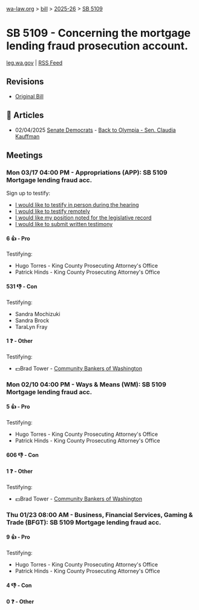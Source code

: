 [wa-law.org](/) > [bill](/bill/) > [2025-26](/bill/2025-26/) > [SB 5109](/bill/2025-26/sb/5109/)

# SB 5109 - Concerning the mortgage lending fraud prosecution account.
[leg.wa.gov](https://app.leg.wa.gov/billsummary?BillNumber=5109&Year=2025&Initiative=false) | [RSS Feed](./rss.xml)

## Revisions
* [Original Bill](1/)

## 📰 Articles
* 02/04/2025 [Senate Democrats](/org/senate_democrats/) - [Back to Olympia - Sen. Claudia Kauffman](https://senatedemocrats.wa.gov/kauffman/2025/02/04/back-to-olympia/#:~:text=SB%205109)

## Meetings
### Mon 03/17 04:00 PM - Appropriations (APP): SB 5109 Mortgage lending fraud acc.
Sign up to testify:
* [I would like to testify in person during the hearing](https://app.leg.wa.gov/csi/Testifier/Add?chamber=House&mId=33094&aId=165788&caId=26448&tId=1)
* [I would like to testify remotely](https://app.leg.wa.gov/csi/Testifier/Add?chamber=House&mId=33094&aId=165788&caId=26448&tId=2)
* [I would like my position noted for the legislative record](https://app.leg.wa.gov/csi/Testifier/Add?chamber=House&mId=33094&aId=165788&caId=26448&tId=3)
* [I would like to submit written testimony](https://app.leg.wa.gov/csi/Testifier/Add?chamber=House&mId=33094&aId=165788&caId=26448&tId=4)

#### 6 👍 - Pro
Testifying:
* Hugo Torres - King County Prosecuting Attorney's Office
* Patrick Hinds - King County Prosecuting Attorney's Office

#### 531 👎 - Con
Testifying:
* Sandra Mochizuki
* Sandra Brock
* TaraLyn Fray

#### 1 ❓ - Other
Testifying:
* 💵Brad Tower - [Community Bankers of Washington](/org/community_bankers_of_washington/)

### Mon 02/10 04:00 PM - Ways & Means (WM): SB 5109 Mortgage lending fraud acc.
#### 5 👍 - Pro
Testifying:
* Hugo Torres - King County Prosecuting Attorney's Office
* Patrick Hinds - King County Prosecuting Attorney's Office

#### 606 👎 - Con

#### 1 ❓ - Other
Testifying:
* 💵Brad Tower - [Community Bankers of Washington](/org/community_bankers_of_washington/)

### Thu 01/23 08:00 AM - Business, Financial Services, Gaming & Trade (BFGT): SB 5109 Mortgage lending fraud acc.
#### 9 👍 - Pro
Testifying:
* Hugo Torres - King County Prosecuting Attorney's Office
* Patrick Hinds - King County Prosecuting Attorney's Office

#### 4 👎 - Con

#### 0 ❓ - Other
